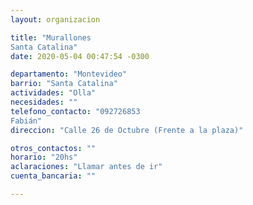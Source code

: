 ```yaml
---
layout: organizacion

title: "Murallones 
Santa Catalina"
date: 2020-05-04 00:47:54 -0300

departamento: "Montevideo"
barrio: "Santa Catalina"
actividades: "Olla"
necesidades: ""
telefono_contacto: "092726853
Fabián"
direccion: "Calle 26 de Octubre (Frente a la plaza)"

otros_contactos: ""
horario: "20hs"
aclaraciones: "Llamar antes de ir"
cuenta_bancaria: ""

---
```

